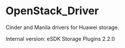 # OpenStack_Driver
Cinder and Manila drivers for Huawei storage.

Internal version: eSDK Storage Plugins 2.2.0
